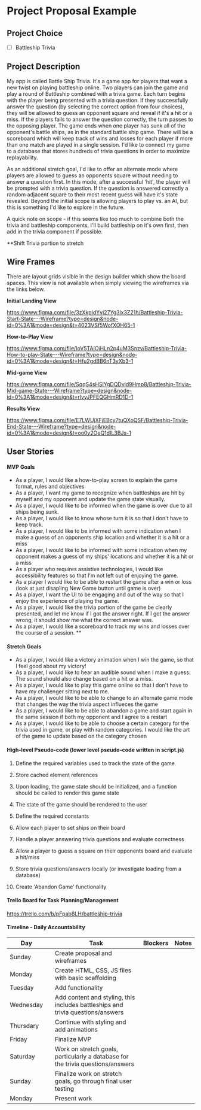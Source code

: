 # Project Proposal Example

## Project Choice

- [ ] Battleship Trivia

## Project Description 

My app is called Battle Ship Trivia. It's a game app for players that want a new twist on playing battleship online. Two players can join the game and play a round of Battleship combined with a trivia game. Each turn begins with the player being presented with a trivia question. If they successfully answer the question (by selecting the correct option from four choices), they will be allowed to guess an opponent square and reveal if it's a hit or a miss. If the players fails to answer the question correctly, the turn passes to the opposing player. The game ends when one player has sunk all of the opponent's battle ships, as in the standard battle ship game. There will be a scoreboard which will keep track of wins and losses for each player if more than one match are played in a single session. I'd like to connect my game to a database that stores hundreds of trivia questions in order to maximize replayability. 

As an additional stretch goal, I'd like to offer an alternate mode where players are allowed to guess an opponents square without needing to answer a question first. In this mode, after a successful 'hit', the player will be prompted with a trivia question. If the question is answered correctly a random adjacent square to their most recent guess will have it's state revealed. Beyond the initial scope is allowing players to play vs. an AI, but this is something I'd like to explore in the future.

A quick note on scope - if this seems like too much to combine both the trivia and battleship components, I'll build battleship on it's own first, then add in the trivia component if possible.

**Shift Trivia portion to stretch

## Wire Frames

There are layout grids visible in the design builder which show the board spaces. This view is not available when simply viewing the wireframes via the links below.

**Initial Landing View**

https://www.figma.com/file/3zXkpIdYvj27Yg3lx3Z21h/Battleship-Trivia-Start-State---Wireframe?type=design&node-id=0%3A1&mode=design&t=4023VSf5WofXOH65-1

**How-to-Play View**

https://www.figma.com/file/IoV5TAIOiHLn2p4uM3Snzv/Battleship-Trivia-How-to-play-State---Wireframe?type=design&node-id=0%3A1&mode=design&t=Hfu2gdBB6nT3yXb3-1

**Mid-game View**

https://www.figma.com/file/SqqS4sHSIYgDQDvjd9Hmp8/Battleship-Trivia-Mid-game-State---Wireframe?type=design&node-id=0%3A1&mode=design&t=rlvyJPFEQGHmRD1D-1

**Results View**

https://www.figma.com/file/E7LWUjXFjEBcy7tuQXoQSF/Battleship-Trivia-End-State---Wireframe?type=design&node-id=0%3A1&mode=design&t=oo0y2OeQ1dIL3BJs-1

## User Stories

#### MVP Goals

- As a player, I would like a how-to-play screen to explain the game format, rules and objectives
- As a player, I want my game to recognize when battleships are hit by myself and my opponent and update the game state visually.
- As a player, I would like to be informed when the game is over due to all ships being sunk.
- As a player, I would like to know whose turn it is so that I don't have to keep track.
- As a player, I would like to be informed with some indication when I make a guess of an opponents ship location and whether it is a hit or a miss
- As a player, I would like to be informed with some indication when my opponent makes a guess of my ships' locations and whether it is a hit or a miss
- As a player who requires assistive technologies, I would like accessibility features so that I'm not left out of enjoying the game.
- As a player I would like to be able to restart the game after a win or loss (look at just disapling New Game button until game is over)
- As a player, I want the UI to be engaging and out of the way so that I enjoy the experience of playing the game.
- As a player, I would like the trivia portion of the game be clearly presented, and let me know if I got the answer right. If I got the answer wrong, it should show me what the correct answer was.
- As a player, I would like a scoreboard to track my wins and losses over the course of a session. 
\*\*

#### Stretch Goals

- As a player, I would like a victory animation when I win the game, so that I feel good about my victory!
- As a player, I would like to hear an audible sound when I make a guess. The sound should also change based on a hit or a miss.
- As a player, I would like to play this game online so that I don't have to have my challenger sitting next to me.
- As a player, I would like to be able to change to an alternate game mode that changes the way the trivia aspect influeces the game
- As a player, I would like to be able to abandon a game and start again in the same session if both my opponent and I agree to a restart
- As a player, I would like to be able to choose a certain category for the trivia used in game, or play with random categories. I would like the art of the game to update based on the category chosen

#### High-level Pseudo-code (lower level pseudo-code written in script.js)

1) Define the required variables used to track the state of the game

2) Store cached element references

3) Upon loading, the game state should be initialized, and a function should be called to render this game state

4) The state of the game should be rendered to the user

5) Define the required constants

6) Allow each player to set ships on their board

7) Handle a player answering trivia questions and evaluate correctness

8) Allow a player to guess a square on their opponents board and evaluate a hit/miss

9) Store trivia questions/answers locally (or investigate loading from a database)

10) Create 'Abandon Game' functionality

#### Trello Board for Task Planning/Management

https://trello.com/b/pFpab8LH/battleship-trivia

#### Timeline - Daily Accountability

| Day       |   | Task                                                                            | Blockers | Notes |
|-----------|---|---------------------------------------------------------------------------------|----------|-------|
| Sunday    |   | Create proposal and wireframes                                                  |          |       |
| Monday    |   | Create HTML, CSS, JS files with basic scaffolding                               |          |       |
| Tuesday   |   | Add functionality                                                               |          |       |
| Wednesday |   | Add content and styling, this includes battleships and trivia questions/answers |          |       |
| Thursdary |   | Continue with styling and add animations                                        |          |       |
| Friday    |   | Finalize MVP                                                                    |          |       |
| Saturday  |   | Work on stretch goals, particularly a database for the trivia questions/answers |          |       |
| Sunday    |   | Finalize work on stretch goals, go through final user testing                   |          |       |
| Monday    |   | Present work                                                                    |          |       |